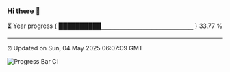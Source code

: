 ### Hi there 👋

⏳ Year progress { ██████████▁▁▁▁▁▁▁▁▁▁▁▁▁▁▁▁▁▁▁▁ } 33.77 %

---

⏰ Updated on Sun, 04 May 2025 06:07:09 GMT

![Progress Bar CI](https://github.com/liununu/liununu/workflows/Progress%20Bar%20CI/badge.svg)
